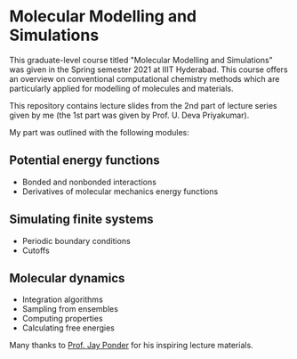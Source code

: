 # Molecular Modelling and Simulations

This graduate-level course titled "Molecular Modelling and Simulations" was given in the Spring semester 2021 at IIIT Hyderabad. This course offers an overview on conventional computational chemistry methods which are particularly applied for modelling of molecules and materials.

This repository contains lecture slides from the 2nd part of lecture series given by me (the 1st part was given by Prof. U. Deva Priyakumar).

My part was outlined with the following modules:

## Potential energy functions

 - Bonded and nonbonded interactions
 - Derivatives of molecular mechanics energy functions

## Simulating finite systems

 - Periodic boundary conditions
 - Cutoffs

## Molecular dynamics

 - Integration algorithms
 - Sampling from ensembles
 - Computing properties
 - Calculating free energies

Many thanks to [Prof. Jay Ponder](https://dasher.wustl.edu) for his inspiring lecture materials.
